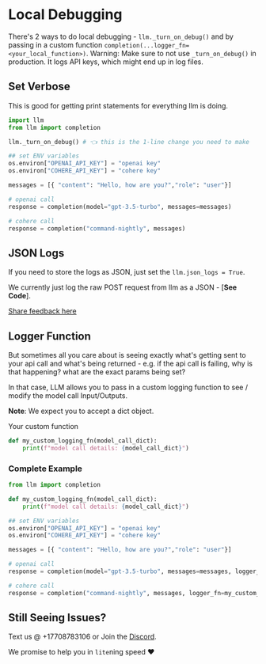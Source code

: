 # Local Debugging
There's 2 ways to do local debugging - `llm._turn_on_debug()` and by passing in a custom function `completion(...logger_fn=<your_local_function>)`. Warning: Make sure to not use `_turn_on_debug()` in production. It logs API keys, which might end up in log files.

## Set Verbose 

This is good for getting print statements for everything llm is doing.
```python
import llm
from llm import completion

llm._turn_on_debug() # 👈 this is the 1-line change you need to make

## set ENV variables
os.environ["OPENAI_API_KEY"] = "openai key"
os.environ["COHERE_API_KEY"] = "cohere key"

messages = [{ "content": "Hello, how are you?","role": "user"}]

# openai call
response = completion(model="gpt-3.5-turbo", messages=messages)

# cohere call
response = completion("command-nightly", messages)
```

## JSON Logs 

If you need to store the logs as JSON, just set the `llm.json_logs = True`.

We currently just log the raw POST request from llm as a JSON - [**See Code**]. 

[Share feedback here](https://github.com/BerriAI/llm/issues)

## Logger Function 
But sometimes all you care about is seeing exactly what's getting sent to your api call and what's being returned - e.g. if the api call is failing, why is that happening? what are the exact params being set? 

In that case, LLM allows you to pass in a custom logging function to see / modify the model call Input/Outputs. 

**Note**: We expect you to accept a dict object. 

Your custom function 

```python
def my_custom_logging_fn(model_call_dict):
    print(f"model call details: {model_call_dict}")
```

### Complete Example
```python
from llm import completion

def my_custom_logging_fn(model_call_dict):
    print(f"model call details: {model_call_dict}")

## set ENV variables
os.environ["OPENAI_API_KEY"] = "openai key"
os.environ["COHERE_API_KEY"] = "cohere key"

messages = [{ "content": "Hello, how are you?","role": "user"}]

# openai call
response = completion(model="gpt-3.5-turbo", messages=messages, logger_fn=my_custom_logging_fn)

# cohere call
response = completion("command-nightly", messages, logger_fn=my_custom_logging_fn)
```

## Still Seeing Issues? 

Text us @ +17708783106 or Join the [Discord](https://discord.com/invite/wuPM9dRgDw). 

We promise to help you in `lite`ning speed ❤️
